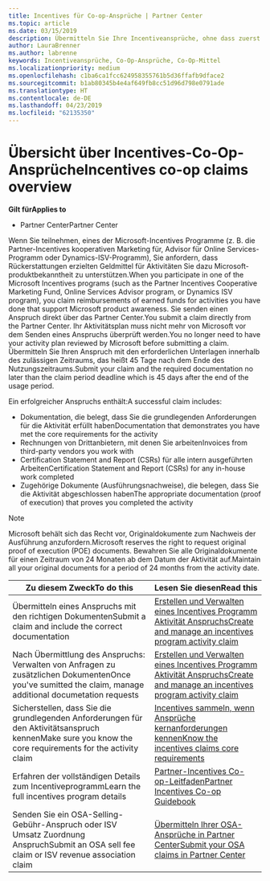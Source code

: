 ```yaml
---
title: Incentives für Co-op-Ansprüche | Partner Center
ms.topic: article
ms.date: 03/15/2019
description: Übermitteln Sie Ihre Incentiveansprüche, ohne dass zuerst Ihr Aktivitätsplan überprüft werden muss.
author: LauraBrenner
ms.author: labrenne
keywords: Incentiveansprüche, Co-Op-Ansprüche, Co-Op-Mittel
ms.localizationpriority: medium
ms.openlocfilehash: c1ba6ca1fcc624958355761b5d36ffafb9dface2
ms.sourcegitcommit: b1ab80345b4e4af649fb8cc51d96d798e0791ade
ms.translationtype: HT
ms.contentlocale: de-DE
ms.lasthandoff: 04/23/2019
ms.locfileid: "62135350"
---
```

# <a name="incentives-co-op-claims-overview"></a><span data-ttu-id="1d407-104">Übersicht über Incentives-Co-Op-Ansprüche</span><span class="sxs-lookup"><span data-stu-id="1d407-104">Incentives co-op claims overview</span></span>

<span data-ttu-id="1d407-105">**Gilt für**</span><span class="sxs-lookup"><span data-stu-id="1d407-105">**Applies to**</span></span>

- <span data-ttu-id="1d407-106">Partner Center</span><span class="sxs-lookup"><span data-stu-id="1d407-106">Partner Center</span></span>

<span data-ttu-id="1d407-107">Wenn Sie teilnehmen, eines der Microsoft-Incentives Programme (z. B. die Partner-Incentives kooperativen Marketing für, Advisor für Online Services-Programm oder Dynamics-ISV-Programm), Sie anfordern, dass Rückerstattungen erzielten Geldmittel für Aktivitäten Sie dazu Microsoft-produktbekanntheit zu unterstützen.</span><span class="sxs-lookup"><span data-stu-id="1d407-107">When you participate in one of the Microsoft Incentives programs (such as the Partner Incentives Cooperative Marketing Fund, Online Services Advisor program, or Dynamics ISV program), you claim reimbursements of earned funds for activities you have done that support Microsoft product awareness.</span></span> <span data-ttu-id="1d407-108">Sie senden einen Anspruch direkt über das Partner Center.</span><span class="sxs-lookup"><span data-stu-id="1d407-108">You submit a claim directly from the Partner Center.</span></span> <span data-ttu-id="1d407-109">Ihr Aktivitätsplan muss nicht mehr von Microsoft vor dem Senden eines Anspruchs überprüft werden.</span><span class="sxs-lookup"><span data-stu-id="1d407-109">You no longer need to have your activity plan reviewed by Microsoft before submitting a claim.</span></span> <span data-ttu-id="1d407-110">Übermitteln Sie Ihren Anspruch mit den erforderlichen Unterlagen innerhalb des zulässigen Zeitraums, das heißt 45 Tage nach dem Ende des Nutzungszeitraums.</span><span class="sxs-lookup"><span data-stu-id="1d407-110">Submit your claim and the required documentation no later than the claim period deadline which is 45 days after the end of the usage period.</span></span> 

<span data-ttu-id="1d407-111">Ein erfolgreicher Anspruchs enthält:</span><span class="sxs-lookup"><span data-stu-id="1d407-111">A successful claim includes:</span></span>

- <span data-ttu-id="1d407-112">Dokumentation, die belegt, dass Sie die grundlegenden Anforderungen für die Aktivität erfüllt haben</span><span class="sxs-lookup"><span data-stu-id="1d407-112">Documentation that demonstrates you have met the core requirements for the activity</span></span>
- <span data-ttu-id="1d407-113">Rechnungen von Drittanbietern, mit denen Sie arbeiten</span><span class="sxs-lookup"><span data-stu-id="1d407-113">Invoices from third-party vendors you work with</span></span>
- <span data-ttu-id="1d407-114">Certification Statement and Report (CSRs) für alle intern ausgeführten Arbeiten</span><span class="sxs-lookup"><span data-stu-id="1d407-114">Certification Statement and Report (CSRs) for any in-house work completed</span></span>
- <span data-ttu-id="1d407-115">Zugehörige Dokumente (Ausführungsnachweise), die belegen, dass Sie die Aktivität abgeschlossen haben</span><span class="sxs-lookup"><span data-stu-id="1d407-115">The appropriate documentation (proof of execution) that proves you completed the activity</span></span> 

>[!NOTE]
><span data-ttu-id="1d407-116">Microsoft behält sich das Recht vor, Originaldokumente zum Nachweis der Ausführung anzufordern.</span><span class="sxs-lookup"><span data-stu-id="1d407-116">Microsoft reserves the right to request original proof of execution (POE) documents.</span></span> <span data-ttu-id="1d407-117">Bewahren Sie alle Originaldokumente für einen Zeitraum von 24 Monaten ab dem Datum der Aktivität auf.</span><span class="sxs-lookup"><span data-stu-id="1d407-117">Maintain all your original documents for a period of 24 months from the activity date.</span></span> 

|<span data-ttu-id="1d407-118">**Zu diesem Zweck**</span><span class="sxs-lookup"><span data-stu-id="1d407-118">**To do this**</span></span>   |<span data-ttu-id="1d407-119">**Lesen Sie diesen**</span><span class="sxs-lookup"><span data-stu-id="1d407-119">**Read this**</span></span>   |
|-----------------|:--------------------------------------|
|<span data-ttu-id="1d407-120">Übermitteln eines Anspruchs mit den richtigen Dokumenten</span><span class="sxs-lookup"><span data-stu-id="1d407-120">Submit a claim and include the correct documentation</span></span>|[<span data-ttu-id="1d407-121">Erstellen und Verwalten eines Incentives Programm Aktivität Anspruchs</span><span class="sxs-lookup"><span data-stu-id="1d407-121">Create and manage an incentives program activity claim</span></span>](create-incentives-claims.md)|
|<span data-ttu-id="1d407-122">Nach Übermittlung des Anspruchs: Verwalten von Anfragen zu zusätzlichen Dokumenten</span><span class="sxs-lookup"><span data-stu-id="1d407-122">Once you've sumitted the claim, manage additional documetation requests</span></span>|[<span data-ttu-id="1d407-123">Erstellen und Verwalten eines Incentives Programm Aktivität Anspruchs</span><span class="sxs-lookup"><span data-stu-id="1d407-123">Create and manage an incentives program activity claim</span></span>](create-incentives-claims.md)  |
|<span data-ttu-id="1d407-124">Sicherstellen, dass Sie die grundlegenden Anforderungen für den Aktivitätsanspruch kennen</span><span class="sxs-lookup"><span data-stu-id="1d407-124">Make sure you know the core requirements for the activity claim</span></span>|[<span data-ttu-id="1d407-125">Incentives sammeln, wenn Ansprüche kernanforderungen kennen</span><span class="sxs-lookup"><span data-stu-id="1d407-125">Know the incentives claims core requirements</span></span>](core-requirements.md)   |
|<span data-ttu-id="1d407-126">Erfahren der vollständigen Details zum Incentiveprogramm</span><span class="sxs-lookup"><span data-stu-id="1d407-126">Learn the full incentives program details</span></span>|[<span data-ttu-id="1d407-127">Partner-Incentives Co-op-Leitfaden</span><span class="sxs-lookup"><span data-stu-id="1d407-127">Partner Incentives Co-op Guidebook</span></span>](https://assets.microsoft.com/coop-guidebook.pdf)
|<span data-ttu-id="1d407-128">Senden Sie ein OSA-Selling-Gebühr-Anspruch oder ISV Umsatz Zuordnung Anspruch</span><span class="sxs-lookup"><span data-stu-id="1d407-128">Submit an OSA sell fee claim or ISV revenue association claim</span></span> |[<span data-ttu-id="1d407-129">Übermitteln Ihrer OSA-Ansprüche in Partner Center</span><span class="sxs-lookup"><span data-stu-id="1d407-129">Submit your OSA claims in Partner Center</span></span>](submit-osa-claim.md)|
                                                                                 
                                   
